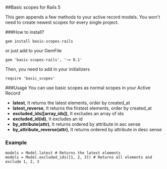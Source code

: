 ##Basic scopes for Rails  5

This gem appends a few methods to your active record models. 
You won't need to create newest scopes for every single project.

###How to install?
```
gem install basic-scopes-rails
```

or just add to your GemFile
```
gem 'basic-scopes-rails', '~> 0.1'
```

Then, you need to add in your initializers 
```
require 'basic_scopes'
```

###Usage
You can use basic scopes as normal scopes in your Active Record

* **latest**, It returns the latest elements, order by created_at
* **latest_reverse**, It returns the firstest elements, order by created_at
* **excluded_ids([array_ids])**, It excludes an array of ids
* **excluded_id(id)**, It excludes an id
* **by_attribute(attr)**, It returns ordered by attribute in asc sense
* **by_attribute_reverse(attr)**, It returns ordered by attribute in desc sense

### Example
```
models = Model.latest # Returns the latest elements
models = Model.excluded_ids([1, 2, 3]) # Returns all elements and exclude 1, 2, 3
```
